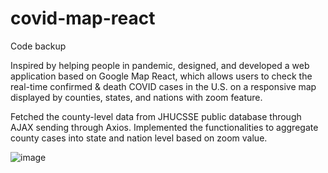 # covid-map-react
Code backup


Inspired by helping people in pandemic, designed, and developed a web application based on Google Map React, which allows users to check the real-time confirmed & death COVID cases in the U.S. on a responsive map displayed by counties, states, and nations with zoom feature.


Fetched the county-level data from JHUCSSE public database through AJAX sending through Axios. Implemented the functionalities to aggregate county cases into state and nation level based on zoom value.

![image](https://user-images.githubusercontent.com/36254120/179072795-3deb9ca0-522d-439c-bbdb-fee80e969d77.png)
